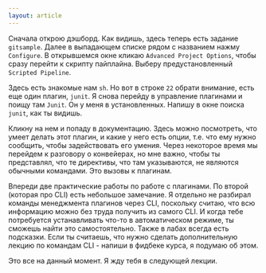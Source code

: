 ```yaml
---
layout: article
---
```

Сначала открою дэшборд. Как видишь, здесь теперь есть задание `gitsample`. Далее в выпадающем списке рядом с названием нажму `Configure`. В открывшемся окне кликаю `Advanced Project Options`, чтобы сразу перейти к скрипту пайплайна. Выберу предустановленный `Scripted Pipeline`.

Здесь есть знакомые нам `sh`. Но вот в строке `22` обрати внимание, есть еще один плагин, `junit`. Я снова перейду в управление плагинами и поищу там `Junit`. Он у меня в установленных. Напишу в окне поиска `junit`, как ты видишь.

Кликну на нем и попаду в документацию. Здесь можно посмотреть, что умеет делать этот плагин, и какие у него есть опции, т.е. что ему нужно сообщить, чтобы задействовать его умения. Через некоторое время мы перейдем к разговору о конвейерах, но мне важно, чтобы ты представлял, что те директивы, что там указываются, не являются обычными командами. Это вызовы к плагинам.

Впереди две практические работы по работе с плагинами. По второй (которая про CLI) есть небольшое замечание. Я отдельно не разбирал команды менеджмента плагинов через CLI, поскольку считаю, что всю информацию можно без труда получить из самого CLI. И когда тебе потребуется устанавливать что-то в автоматическом режиме, ты сможешь найти это самостоятельно. Также в лабах всегда есть подсказки. Если ты считаешь, что нужно сделать дополнительную лекцию по командам CLI - напиши в фидбеке курса, я подумаю об этом.

Это все на данный момент. Я жду тебя в следующей лекции.

